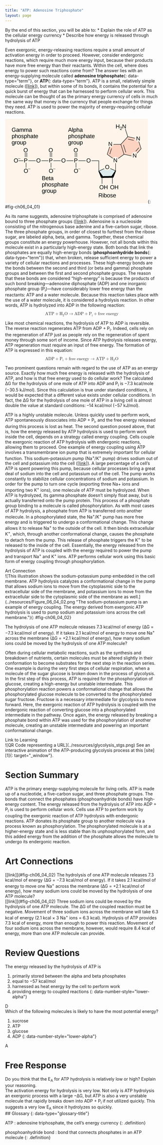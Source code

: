 ```yaml
---
title: "ATP: Adenosine Triphosphate"
layout: page
---
```



<div data-type="abstract" markdown="1">
By the end of this section, you will be able to:
* Explain the role of ATP as the cellular energy currency
* Describe how energy is released through hydrolysis of ATP

</div>

Even exergonic, energy-releasing reactions require a small amount of activation energy in order to proceed. However, consider endergonic reactions, which require much more energy input, because their products have more free energy than their reactants. Within the cell, where does energy to power such reactions come from? The answer lies with an energy-supplying molecule called **adenosine triphosphate**{: data-type="term"}, or **ATP**{: data-type="term"}. ATP is a small, relatively simple molecule ([\[link\]](#fig-ch06_04_01)), but within some of its bonds, it contains the potential for a quick burst of energy that can be harnessed to perform cellular work. This molecule can be thought of as the primary energy currency of cells in much the same way that money is the currency that people exchange for things they need. ATP is used to power the majority of energy-requiring cellular reactions.

 ![The molecular structure of adenosine triphosphate is shown. Three phosphate groups are attached to a ribose sugar. Adenine is also attached to the ribose.](../resources/Figure_06_04_01.jpg "ATP is the primary energy currency of the cell. It has an adenosine backbone with three phosphate groups attached."){: #fig-ch06_04_01}

As its name suggests, adenosine triphosphate is comprised of adenosine bound to three phosphate groups ([\[link\]](#fig-ch06_04_01)). Adenosine is a nucleoside consisting of the nitrogenous base adenine and a five-carbon sugar, ribose. The three phosphate groups, in order of closest to furthest from the ribose sugar, are labeled alpha, beta, and gamma. Together, these chemical groups constitute an energy powerhouse. However, not all bonds within this molecule exist in a particularly high-energy state. Both bonds that link the phosphates are equally high-energy bonds (**phosphoanhydride bonds**{: data-type="term"}) that, when broken, release sufficient energy to power a variety of cellular reactions and processes. These high-energy bonds are the bonds between the second and third (or beta and gamma) phosphate groups and between the first and second phosphate groups. The reason that these bonds are considered “high-energy” is because the products of such bond breaking—adenosine diphosphate (ADP) and one inorganic phosphate group (P<sub>i</sub>)—have considerably lower free energy than the reactants: ATP and a water molecule. Because this reaction takes place with the use of a water molecule, it is considered a hydrolysis reaction. In other words, ATP is hydrolyzed into ADP in the following reaction:

<div data-type="equation" class="equation" id="eip-628">
<math xmlns="http://www.w3.org/1998/Math/MathML" display="block"><semantics> <mrow> <mtext>ATP</mtext><mo>+</mo><msub> <mtext>H</mtext> <mtext>2</mtext> </msub> <mtext>O</mtext><mo stretchy="false">→</mo><mtext>ADP</mtext><mo>+</mo><msub> <mtext>P</mtext> <mtext>i</mtext> </msub> <mo>+</mo><mtext>free energy</mtext> </mrow> <annotation encoding="StarMath 5.0">size 12{ {ATP} + H rSub { size 8{2} } O ADP + P rSub { size 8{i}} + {free energy} } {}</annotation></semantics></math>
</div>

Like most chemical reactions, the hydrolysis of ATP to ADP is reversible. The reverse reaction regenerates ATP from ADP + P<sub>i</sub>. Indeed, cells rely on the regeneration of ATP just as people rely on the regeneration of spent money through some sort of income. Since ATP hydrolysis releases energy, ATP regeneration must require an input of free energy. The formation of ATP is expressed in this equation:

<div data-type="equation" class="equation" id="eip-976">
<math xmlns="http://www.w3.org/1998/Math/MathML" display="block"><semantics> <mrow> <mtext>ADP</mtext><mo>+</mo><msub> <mtext>P</mtext> <mtext>i</mtext> </msub> <mo>+</mo><mtext>free energy</mtext><mo stretchy="false">→</mo><mtext>ATP</mtext><mo>+</mo><msub> <mtext>H</mtext> <mtext>2</mtext> </msub> <mtext>O</mtext> </mrow> <annotation encoding="StarMath 5.0">size 12{ {ATP} + H rSub { size 8{2} } O ADP + P rSub { size 8{i}} + {free energy} } {}</annotation></semantics></math>
</div>

Two prominent questions remain with regard to the use of ATP as an energy source. Exactly how much free energy is released with the hydrolysis of ATP, and how is that free energy used to do cellular work? The calculated ∆G for the hydrolysis of one mole of ATP into ADP and P<sub>i</sub> is −7.3 kcal/mole (−30.5 kJ/mol). Since this calculation is true under standard conditions, it would be expected that a different value exists under cellular conditions. In fact, the ∆G for the hydrolysis of one mole of ATP in a living cell is almost double the value at standard conditions: –14 kcal/mol (−57 kJ/mol).

ATP is a highly unstable molecule. Unless quickly used to perform work, ATP spontaneously dissociates into ADP + P<sub>i</sub>, and the free energy released during this process is lost as heat. The second question posed above, that is, how the energy released by ATP hydrolysis is used to perform work inside the cell, depends on a strategy called energy coupling. Cells couple the exergonic reaction of ATP hydrolysis with endergonic reactions, allowing them to proceed. One example of energy coupling using ATP involves a transmembrane ion pump that is extremely important for cellular function. This sodium-potassium pump (Na<sup>+</sup>/K<sup>+</sup> pump) drives sodium out of the cell and potassium into the cell ([\[link\]](#fig-ch06_04_02)). A large percentage of a cell’s ATP is spent powering this pump, because cellular processes bring a great deal of sodium into the cell and potassium out of the cell. The pump works constantly to stabilize cellular concentrations of sodium and potassium. In order for the pump to turn one cycle (exporting three Na+ ions and importing two K<sup>+</sup> ions), one molecule of ATP must be hydrolyzed. When ATP is hydrolyzed, its gamma phosphate doesn’t simply float away, but is actually transferred onto the pump protein. This process of a phosphate group binding to a molecule is called phosphorylation. As with most cases of ATP hydrolysis, a phosphate from ATP is transferred onto another molecule. In a phosphorylated state, the Na<sup>+</sup>/K<sup>+</sup> pump has more free energy and is triggered to undergo a conformational change. This change allows it to release Na<sup>+</sup> to the outside of the cell. It then binds extracellular K<sup>+</sup>, which, through another conformational change, causes the phosphate to detach from the pump. This release of phosphate triggers the K<sup>+</sup> to be released to the inside of the cell. Essentially, the energy released from the hydrolysis of ATP is coupled with the energy required to power the pump and transport Na<sup>+</sup> and K<sup>+</sup> ions. ATP performs cellular work using this basic form of energy coupling through phosphorylation.

<div data-type="note" data-has-label="true" class="note art-connection" data-label="" markdown="1">
<div data-type="title" class="title">
Art Connection
</div>
![This illustration shows the sodium-potassium pump embedded in the cell membrane. ATP hydrolysis catalyzes a conformational change in the pump that allows sodium ions to move from the cytoplasmic side to the extracellular side of the membrane, and potassium ions to move from the extracellular side to the cytoplasmic side of the membrane as well.](../resources/Figure_06_04_02.png "The sodium-potassium pump is an example of energy coupling. The energy derived from exergonic ATP hydrolysis is used to pump sodium and potassium ions across the cell membrane."){: #fig-ch06_04_02}



The hydrolysis of one ATP molecule releases 7.3 kcal/mol of energy (∆G = −7.3 kcal/mol of energy). If it takes 2.1 kcal/mol of energy to move one Na<sup>+</sup> across the membrane (∆G = +2.1 kcal/mol of energy), how many sodium ions could be moved by the hydrolysis of one ATP molecule?

</div>

Often during cellular metabolic reactions, such as the synthesis and breakdown of nutrients, certain molecules must be altered slightly in their conformation to become substrates for the next step in the reaction series. One example is during the very first steps of cellular respiration, when a molecule of the sugar glucose is broken down in the process of glycolysis. In the first step of this process, ATP is required for the phosphorylation of glucose, creating a high-energy but unstable intermediate. This phosphorylation reaction powers a conformational change that allows the phosphorylated glucose molecule to be converted to the phosphorylated sugar fructose. Fructose is a necessary intermediate for glycolysis to move forward. Here, the exergonic reaction of ATP hydrolysis is coupled with the endergonic reaction of converting glucose into a phosphorylated intermediate in the pathway. Once again, the energy released by breaking a phosphate bond within ATP was used for the phosphorylation of another molecule, creating an unstable intermediate and powering an important conformational change.

<div data-type="note" data-has-label="true" class="note interactive" data-label="" markdown="1">
<div data-type="title" class="title">
Link to Learning
</div>
<span data-type="media" data-alt="QR Code representing a URL"> ![QR Code representing a URL](../resources/glycolysis_stgs.png) </span>
See an interactive animation of the ATP-producing glycolysis process at this [site][1]{: target="_window"}.

</div>

# Section Summary

ATP is the primary energy-supplying molecule for living cells. ATP is made up of a nucleotide, a five-carbon sugar, and three phosphate groups. The bonds that connect the phosphates (phosphoanhydride bonds) have high-energy content. The energy released from the hydrolysis of ATP into ADP + P<sub>i</sub> is used to perform cellular work. Cells use ATP to perform work by coupling the exergonic reaction of ATP hydrolysis with endergonic reactions. ATP donates its phosphate group to another molecule via a process known as phosphorylation. The phosphorylated molecule is at a higher-energy state and is less stable than its unphosphorylated form, and this added energy from the addition of the phosphate allows the molecule to undergo its endergonic reaction.

# Art Connections

<div data-type="exercise" class="exercise">
<div data-type="problem" class="problem" markdown="1">
[[link]](#fig-ch06_04_02) The hydrolysis of one ATP molecule releases 7.3 kcal/mol of energy (∆G = −7.3 kcal/mol of energy). If it takes 2.1 kcal/mol of energy to move one Na<sup>+</sup> across the membrane (∆G = +2.1 kcal/mol of energy), how many sodium ions could be moved by the hydrolysis of one ATP molecule?

</div>
<div data-type="solution" class="solution" markdown="1">
[[link]](#fig-ch06_04_02) Three sodium ions could be moved by the hydrolysis of one ATP molecule. The ∆G of the coupled reaction must be negative. Movement of three sodium ions across the membrane will take 6.3 kcal of energy (2.1 kcal × 3 Na<sup>+</sup> ions = 6.3 kcal). Hydrolysis of ATP provides 7.3 kcal of energy, more than enough to power this reaction. Movement of four sodium ions across the membrane, however, would require 8.4 kcal of energy, more than one ATP molecule can provide.

</div>
</div>

# Review Questions

<div data-type="exercise" class="exercise">
<div data-type="problem" class="problem" markdown="1">
The energy released by the hydrolysis of ATP is

1.  primarily stored between the alpha and beta phosphates
2.  equal to −57 kcal/mol
3.  harnessed as heat energy by the cell to perform work
4.  providing energy to coupled reactions
{: data-number-style="lower-alpha"}

</div>
<div data-type="solution" class="solution" markdown="1">
D

</div>
</div>

<div data-type="exercise" class="exercise">
<div data-type="problem" class="problem" markdown="1">
Which of the following molecules is likely to have the most potential energy?

1.  sucrose
2.  ATP
3.  glucose
4.  ADP
{: data-number-style="lower-alpha"}

</div>
<div data-type="solution" class="solution" markdown="1">
A

</div>
</div>

# Free Response

<div data-type="exercise" class="exercise">
<div data-type="problem" class="problem" markdown="1">
Do you think that the E<sub>A</sub> for ATP hydrolysis is relatively low or high? Explain your reasoning.

</div>
<div data-type="solution" class="solution" markdown="1">
The activation energy for hydrolysis is very low. Not only is ATP hydrolysis an exergonic process with a large −∆G, but ATP is also a very unstable molecule that rapidly breaks down into ADP + P<sub>i</sub> if not utilized quickly. This suggests a very low E<sub>A</sub> since it hydrolyzes so quickly.

</div>
</div>

<div data-type="glossary" markdown="1">
## Glossary
{: data-type="glossary-title"}

ATP
: adenosine triphosphate, the cell’s energy currency
{: .definition}

phosphoanhydride bond
: bond that connects phosphates in an ATP molecule
{: .definition}

</div>



[1]: http://openstaxcollege.org/l/glycolysis_stgs
